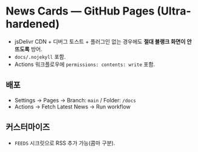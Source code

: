 # News Cards — GitHub Pages (Ultra-hardened)

- jsDelivr CDN + 디버그 토스트 + 플러그인 없는 경우에도 **절대 블랭크 화면이 안 뜨도록** 방어.
- `docs/.nojekyll` 포함.
- Actions 워크플로우에 `permissions: contents: write` 포함.

## 배포
- Settings → Pages → Branch: `main` / Folder: `/docs`
- Actions → Fetch Latest News → Run workflow

## 커스터마이즈
- `FEEDS` 시크릿으로 RSS 추가 가능(콤마 구분).
